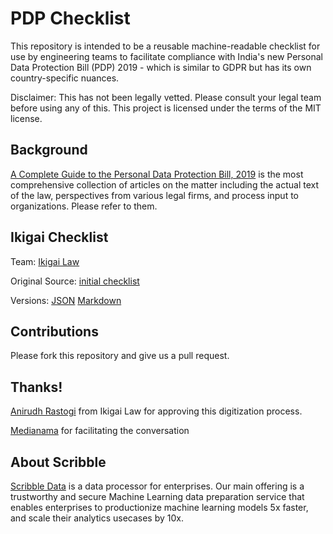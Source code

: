 PDP Checklist
=============

This repository is intended to be a reusable machine-readable
checklist for use by engineering teams to facilitate compliance with
India's new Personal Data Protection Bill (PDP) 2019 - which is
similar to GDPR but has its own country-specific nuances.

Disclaimer: This has not been legally vetted. Please consult your
legal team before using any of this. This project is licensed under
the terms of the MIT license. 

Background
-----------

[A Complete Guide to the Personal Data Protection Bill, 2019](https://www.medianama.com/2020/01/223-nama-guide-to-personal-data-protection-bill-2019/)
is the most comprehensive collection of articles on the matter
including the actual text of the law, perspectives from various legal
firms, and process input to organizations. Please refer to them. 

Ikigai Checklist
-----------------

Team: [Ikigai Law](https://www.ikigailaw.com/) 

Original Source: [initial checklist](https://www.ikigailaw.com/wp-content/uploads/2019/12/IkigaiLaw_PDP-Checklist_11122019.pdf)

Versions: [JSON](ikigai-checklist.json) [Markdown](ikigai-checklist.md)

Contributions
-------------

Please fork this repository and give us a pull request. 

Thanks!
-------

[Anirudh Rastogi](mailto:anirudh@ikigailaw.com) from Ikigai Law for
approving this digitization process.

[Medianama](https://www.medianama.com) for facilitating the conversation

About Scribble 
---------------

[Scribble Data](https://scribbledata.io) is a data processor for
enterprises. Our main offering is a trustworthy and secure Machine
Learning data preparation service that enables enterprises to
productionize machine learning models 5x faster, and scale their
analytics usecases by 10x. 
